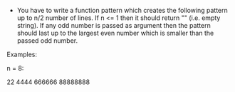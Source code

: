 * You have to write a function pattern which creates the following pattern up to n/2 number of lines. If n <= 1 then it should return "" (i.e. empty string). If any odd number is passed as argument then the pattern should last up to the largest even number which is smaller than the passed odd number.

Examples:

n = 8:

22
4444
666666
88888888
